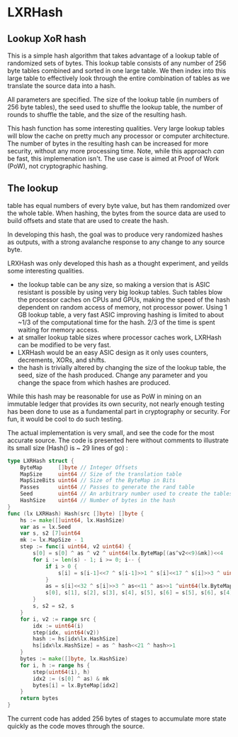 # LXRHash
Lookup XoR hash
---------
This is a simple hash algorithm that takes advantage of a lookup table of randomized sets of bytes.  This lookup table 
consists of any number of 256 byte tables combined and sorted in one large table.  We then index into this large 
table to effectively look through the entire combination of tables as we translate the source data into a hash.

All parameters are specified.  The size of the lookup table (in numbers of 256 byte tables), the seed used to shuffle
the lookup table, the number of rounds to shuffle the table, and the size of the resulting hash.

This hash function has some interesting qualities.  Very large lookup tables will blow the cache on pretty much any 
processor or computer architecture. The number of bytes in the resulting hash can be increased for more security, 
without any more processing time.  Note, while this approach *can* be fast, this implemenation isn't.  The use case 
is aimed at Proof of Work (PoW), not cryptographic hashing.
  
The lookup 
-------
table has equal numbers of every byte value, but has them randomized over the whole table.  When hashing, the bytes from 
the source data are used to build offsets and state that are used to create the hash.

In developing this hash, the goal was to produce very randomized hashes as outputs, with a strong avalanche response to 
any change to any source byte.

LRXHash was only developed this hash as a thought experiment, and yeilds some interesting qualities.

* the lookup table can be any size, so making a version that is ASIC resistant is possible by using very big lookup tables.  Such tables blow the processor caches on CPUs and GPUs, making the speed of the hash dependent on random access of memory, not processor power.  Using 1 GB lookup table, a very fast ASIC improving hashing is limited to about ~1/3 of the computational time for the hash.  2/3 of the time is spent waiting for memory access.  
* at smaller lookup table sizes where processor caches work, LXRHash can be modified to be very fast.
* LXRHash would be an easy ASIC design as it only uses counters, decrements, XORs, and shifts. 
* the hash is trivially altered by changing the size of the lookup table, the seed, size of the hash produced. Change any parameter and you change the space from which hashes are produced.

While this hash may be reasonable for use as PoW in mining on an immutable ledger that provides its own security, 
not nearly enough testing has been done to use as a fundamental part in cryptography or security.  For fun, it 
would be cool to do such testing.

The actual implementation is very small, and see the code for the most accurate source. The code is presented here without comments to illustrate its small size (Hash() is ~ 29 lines of go) :
```go
type LXRHash struct {
	ByteMap     []byte // Integer Offsets
	MapSize     uint64 // Size of the translation table
	MapSizeBits uint64 // Size of the ByteMap in Bits
	Passes      uint64 // Passes to generate the rand table
	Seed        uint64 // An arbitrary number used to create the tables.
	HashSize    uint64 // Number of bytes in the hash
}
func (lx LXRHash) Hash(src []byte) []byte {
	hs := make([]uint64, lx.HashSize)
	var as = lx.Seed
	var s, s2 [7]uint64
	mk := lx.MapSize - 1
	step := func(i uint64, v2 uint64) {
		s[0] = s[0] ^ as ^ v2 ^ uint64(lx.ByteMap[(as^v2<<9)&mk])<<4
		for i := len(s) - 1; i >= 0; i-- {
			if i > 0 {
				s[i] = s[i-1]<<7 ^ s[i-1]>>1 ^ s[i]<<17 ^ s[i]>>3 ^ uint64(lx.ByteMap[(s[i]^v2<<9)&mk])<<33
			}
			as = s[i]<<32 ^ s[i]>>3 ^ as<<11 ^ as>>1 ^uint64(lx.ByteMap[(s[3]^v2<<9)&mk])<<31
			s[0], s[1], s[2], s[3], s[4], s[5], s[6] = s[5], s[6], s[4], s[2], s[1], s[3], s[0]
		}
		s, s2 = s2, s
	}
	for i, v2 := range src {
		idx := uint64(i)
		step(idx, uint64(v2))
		hash := hs[idx%lx.HashSize]
		hs[idx%lx.HashSize] = as ^ hash<<21 ^ hash>>1
	}
	bytes := make([]byte, lx.HashSize)
	for i, h := range hs {
		step(uint64(i), h)
		idx2 := (s[0] ^ as) & mk
		bytes[i] = lx.ByteMap[idx2]
	}
	return bytes
}


```

The current code has added 256 bytes of stages to accumulate more state quickly as the code moves through the source.  